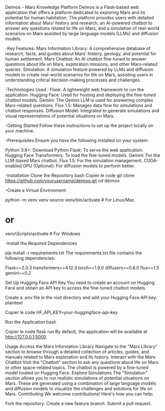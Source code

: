 Deimos - Mars Knowledge Platform
Deimos is a Flask-based web application that offers a platform dedicated to exploring Mars and its potential for human habitation. 
The platform provides users with detailed information about Mars' history and research, an AI-powered chatbot to answer any questions related to life on Mars, and a simulation of real-world scenarios on Mars assisted by large language models (LLMs) and diffusion models.




-Key Features:
Mars Information Library: A comprehensive database of research, facts, and guides about Mars' history, geology, and potential for human settlement.
Mars Chatbot: An AI chatbot fine-tuned to answer questions about life on Mars, exploration missions, and other Mars-related queries.
Simulation: A simulation feature powered by LLMs and diffusion models to create real-world scenarios for life on Mars, assisting users in understanding critical decision-making processes and challenges.




-Technologies Used :
Flask: A lightweight web framework to run the application.
Hugging Face: Used for hosting and deploying the fine-tuned chatbot models.
Gemini: The Gemini LLM is used for answering complex Mars-related questions.
Flux 1.5: Manages data flow for simulations and chatbot responses.
Diffusion Model: Integrated to generate simulations and visual representations of potential situations on Mars.


-Getting Started
Follow these instructions to set up the project locally on your machine.

-Prerequisites
Ensure you have the following installed on your system:

Python 3.8+: Download Python
Flask: To serve the web application.
Hugging Face Transformers: To load the fine-tuned models.
Gemini: For the LLM-based Mars chatbot.
Flux 1.5: For the simulation management.
CUDA-enabled GPU (Optional): For diffusion models to perform better.


-Installation
Clone the Repository
bash
Copier le code
git clone https://github.com/yourusername/deimos.git
cd deimos

-Create a Virtual Environment

python -m venv venv
source venv/bin/activate  # For Linux/Mac
# or
venv\Scripts\activate  # For Windows


-Install the Required Dependencies

pip install -r requirements.txt
The requirements.txt file contains the following dependencies:

Flask==2.0.3
transformers==4.12.3
torch==1.9.0
diffusers==0.6.0
flux==1.5
gemini==0.2

Set Up Hugging Face API Key
You need to create an account on Hugging Face and obtain an API key to access the fine-tuned chatbot models.

Create a .env file in the root directory and add your Hugging Face API key:
plaintext

Copier le code
HF_API_KEY=your-huggingface-api-key

Run the Application
bash

Copier le code
flask run
By default, the application will be available at http://127.0.0.1:5000.

Usage
Access the Mars Information Library
Navigate to the "Mars Library" section to browse through a detailed collection of articles, guides, and manuals related to Mars exploration and its history.
Interact with the Mars Chatbot
Visit the "Chatbot" section to ask any questions about life on Mars or other space-related topics. The chatbot is powered by a fine-tuned model hosted on Hugging Face.
Explore Simulations
The "Simulation" section allows you to run realistic simulations of potential situations on Mars. These are generated using a combination of large language models and diffusion models to visualize the challenges and solutions for life on Mars.
Contributing
We welcome contributions! Here's how you can help:

Fork the repository.
Create a new feature branch.
Submit a pull request.
